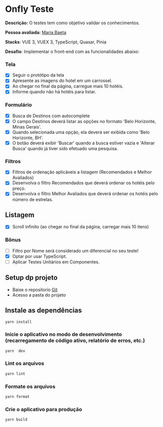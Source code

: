 # Onfly Teste

**Descrição:** O testes tem como objetivo validar os conhecimentos.

**Pessoa avaliada:** [Maria Baeta](https://github.com/mariabaeta27)

**Stacks**: VUE 3, VUEX 3, TypeScript, Quasar, Pinia

**Desafio**: Implementar o front-end com as funcionalidades abaixo:

### Tela

- [x] Seguir o protótipo da tela
- [x] Apresente as imagens do hotel em um carrossel.
- [x] Ao chegar no final da página, carregue mais 10 hotéis.
- [x] Informe quando não há hotéis para listar.

### Formulário

- [x] Busca de Destinos com autocomplete
- [x] O campo Destinos deverá listar as opções no formato 'Belo Horizonte, Minas Gerais'.
- [x] Quando selecionada uma opção, ela deverá ser exibida como 'Belo Horizonte, BH'.
- [x] O botão deverá exibir 'Buscar' quando a busca estiver vazia e 'Alterar Busca' quando já tiver sido efetuado uma pesquisa.

### Filtros

- [x] Filtros de ordenação aplicáveis a listagem (Recomendados e Melhor Avaliados)
- [x] Desenvolva o filtro Recomendados que deverá ordenar os hotéis pelo preço.
- [x] Desenvolva o filtro Melhor Avaliados que deverá ordenar os hotéis pelo número de estrelas.

## Listagem

- [x] Scroll infinito (ao chegar no final da página, carregar mais 10 itens)

### Bônus

- [ ] Filtro por Nome será considerado um diferencial no seu teste!
- [x] Optar por usar TypeScript.
- [ ] Aplicar Testes Unitários em Componentes.

## Setup dp projeto

- Baixe o repositorio [Git](https://github.com/mariabaeta27/onfly)
- Acesso a pasta do projeto

## Instale as dependências

```bash
yarn install
```

### Inicie o aplicativo no modo de desenvolvimento (recarregamento de código ativo, relatório de erros, etc.)

```bash
yarn  dev
```

### Lint os arquivos

```bash
yarn lint

```

### Formate os arquivos

```bash
yarn format

```

### Crie o aplicativo para produção

```bash
yarn build
```
